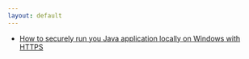 ```yaml
---
layout: default
---
```


*   [How to securely run you Java application locally on Windows with HTTPS](./blogs/spring-boot-local-https.html)

